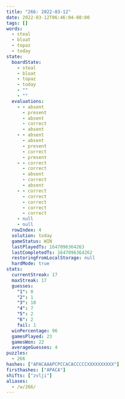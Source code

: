 ```yaml
---
title: "266: 2022-03-12"
date: 2022-03-12T06:46:04-08:00
tags: []
words:
  - steal
  - bloat
  - topaz
  - today
state:
  boardState:
    - steal
    - bloat
    - topaz
    - today
    - ""
    - ""
  evaluations:
    - - absent
      - present
      - absent
      - correct
      - absent
    - - absent
      - absent
      - present
      - correct
      - present
    - - correct
      - correct
      - absent
      - correct
      - absent
    - - correct
      - correct
      - correct
      - correct
      - correct
    - null
    - null
  rowIndex: 4
  solution: today
  gameStatus: WIN
  lastPlayedTs: 1647096364263
  lastCompletedTs: 1647096364262
  restoringFromLocalStorage: null
  hardMode: true
stats:
  currentStreak: 17
  maxStreak: 17
  guesses:
    "1": 0
    "2": 1
    "3": 10
    "4": 7
    "5": 2
    "6": 2
    fail: 1
  winPercentage: 96
  gamesPlayed: 23
  gamesWon: 22
  averageGuesses: 4
puzzles:
  - 266
hashes: ["APACAAAPCPCCACACCCCCXXXXXXXXXX"]
firsthashes: ["APACA"]
shifts: ["zvlji"]
aliases:
  - /w/266/
---
```

<!-- more -->
